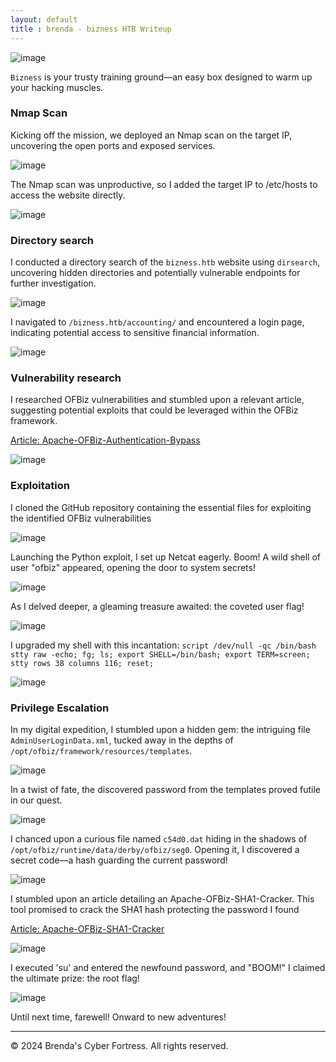 ```yaml
---
layout: default
title : brenda - bizness HTB Writeup
---
```




![image](https://raw.githubusercontent.com/brenda87/brenda87.github.io/main/assets/images/bizness/Screenshot%20(68).png)

`Bizness` is your trusty training ground—an easy box designed to warm up your hacking muscles. 


### Nmap Scan
Kicking off the mission, we deployed an Nmap scan on the target IP, uncovering the open ports and exposed services. 

![image](https://raw.githubusercontent.com/brenda87/brenda87.github.io/main/assets/images/bizness/Screenshot%20(27).png)

The Nmap scan was unproductive, so I added the target IP to /etc/hosts to access the website directly. 

![image](https://raw.githubusercontent.com/brenda87/brenda87.github.io/main/assets/images/bizness/Screenshot%20(69).png)


### Directory search

I conducted a directory search of the `bizness.htb` website using `dirsearch`, uncovering hidden directories and potentially vulnerable endpoints for further investigation.

![image](https://raw.githubusercontent.com/brenda87/brenda87.github.io/main/assets/images/bizness/Screenshot%20(30).png)

I navigated to `/bizness.htb/accounting/` and encountered a login page, indicating potential access to sensitive financial information.

![image](https://raw.githubusercontent.com/brenda87/brenda87.github.io/main/assets/images/bizness/Screenshot%20(28).png)


### Vulnerability research

I researched OFBiz vulnerabilities and stumbled upon a relevant article, suggesting potential exploits that could be leveraged within the OFBiz framework.

[Article: Apache-OFBiz-Authentication-Bypass](https://github.com/jakabakos/Apache-OFBiz-Authentication-Bypass)

![image](https://raw.githubusercontent.com/brenda87/brenda87.github.io/main/assets/images/bizness/Screenshot%20(29).png)


### Exploitation

 I cloned the GitHub repository containing the essential files for exploiting the identified OFBiz vulnerabilities

 ![image](https://raw.githubusercontent.com/brenda87/brenda87.github.io/main/assets/images/bizness/Screenshot%20(31).png)

Launching the Python exploit, I set up Netcat eagerly. Boom! A wild shell of user "ofbiz" appeared, opening the door to system secrets!

![image](https://raw.githubusercontent.com/brenda87/brenda87.github.io/main/assets/images/bizness/Screenshot%20(32).png)

As I delved deeper, a gleaming treasure awaited: the coveted user flag!

![image](https://raw.githubusercontent.com/brenda87/brenda87.github.io/main/assets/images/bizness/Screenshot%20(34).png)


 I upgraded my shell with this incantation: `script /dev/null -qc /bin/bash
stty raw -echo; fg; ls; export SHELL=/bin/bash; export TERM=screen; stty rows 38 columns 116; reset;`

![image](https://raw.githubusercontent.com/brenda87/brenda87.github.io/main/assets/images/bizness/Screenshot%20(35).png)


### Privilege Escalation

In my digital expedition, I stumbled upon a hidden gem: the intriguing file `AdminUserLoginData.xml`, tucked away in the depths of `/opt/ofbiz/framework/resources/templates`. 

![image](https://raw.githubusercontent.com/brenda87/brenda87.github.io/main/assets/images/bizness/Screenshot%20(38).png)

In a twist of fate, the discovered password from the templates proved futile in our quest.

![image](https://raw.githubusercontent.com/brenda87/brenda87.github.io/main/assets/images/bizness/Screenshot%20(39).png)

I chanced upon a curious file named `c54d0.dat` hiding in the shadows of `/opt/ofbiz/runtime/data/derby/ofbiz/seg0`. Opening it, I discovered a secret code—a hash guarding the current password! 

![image](https://raw.githubusercontent.com/brenda87/brenda87.github.io/main/assets/images/bizness/Screenshot%20(39).png)

 I stumbled upon an article detailing an Apache-OFBiz-SHA1-Cracker. This tool promised to crack the SHA1 hash protecting the password I found
 
[Article: Apache-OFBiz-SHA1-Cracker](https://github.com/duck-sec/Apache-OFBiz-SHA1-Cracker)

 ![image](https://raw.githubusercontent.com/brenda87/brenda87.github.io/main/assets/images/bizness/Screenshot%20(41).png)

  I executed 'su' and entered the newfound password, and "BOOM!" I claimed the ultimate prize: the root flag!

   ![image](https://raw.githubusercontent.com/brenda87/brenda87.github.io/main/assets/images/bizness/Screenshot%20(42).png)


   Until next time, farewell! Onward to new adventures!



* * *


<footer>
    <p>&copy; 2024 Brenda's Cyber Fortress. All rights reserved.</p>
  </footer>


















